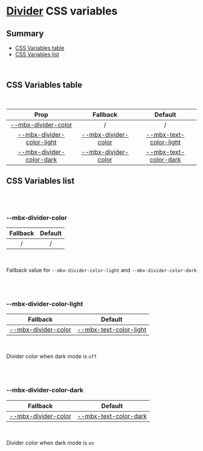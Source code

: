 # [Divider](index.md) CSS variables

## Summary

- [CSS Variables table](#css-variables-table)
- [CSS Variables list](#css-variables-list)

<br>

## CSS Variables table

<br>

| <div style='text-align:center;margin:auto;'>Prop</div>                                                   | <div style='text-align:center;margin:auto;'>Fallback</div>                                   | <div style='text-align:center;margin:auto;'>Default</div>                                                                                                              |
| -------------------------------------------------------------------------------------------------------- | -------------------------------------------------------------------------------------------- | ---------------------------------------------------------------------------------------------------------------------------------------------------------------------- |
| <div style='text-align:center;margin:auto;'>[--mbx-divider-color](#-mbx-divider-color)</div>             | <div style='text-align:center;margin:auto;'>/</div>                                          | <div style='text-align:center;margin:auto;'>/</div>                                                                                                                    |
| <div style='text-align:center;margin:auto;'>[--mbx-divider-color-light](#-mbx-divider-color-light)</div> | <div style='text-align:center;margin:auto;'>[--mbx-divider-color](#-mbx-divider-color)</div> | <div style='text-align:center;margin:auto;'>[--mbx-text-color-light](https://cianciarusocataldo.github.io/mobrix-ui/docs/shared/css-vars/#-mbx-text-color-light)</div> |
| <div style='text-align:center;margin:auto;'>[--mbx-divider-color-dark](#-mbx-divider-color-dark)</div>   | <div style='text-align:center;margin:auto;'>[--mbx-divider-color](#-mbx-divider-color)</div> | <div style='text-align:center;margin:auto;'>[--mbx-text-color-dark](https://cianciarusocataldo.github.io/mobrix-ui/docs/shared/css-vars/#-mbx-text-color-dark)</div>   |

## CSS Variables list

<br>

<br>

### --mbx-divider-color

| <div style='text-align:center;margin:auto;'>Fallback</div> | <div style='text-align:center;margin:auto;'>Default</div> |
| ---------------------------------------------------------- | --------------------------------------------------------- |
| <div style='text-align:center;margin:auto;'>/</div>        | <div style='text-align:center;margin:auto;'>/</div>       |

<br>

Fallback value for `--mbx-divider-color-light` and `--mbx-divider-color-dark`

<br>

<br>

### --mbx-divider-color-light

| <div style='text-align:center;margin:auto;'>Fallback</div>                                   | <div style='text-align:center;margin:auto;'>Default</div>                                                                                                              |
| -------------------------------------------------------------------------------------------- | ---------------------------------------------------------------------------------------------------------------------------------------------------------------------- |
| <div style='text-align:center;margin:auto;'>[--mbx-divider-color](#-mbx-divider-color)</div> | <div style='text-align:center;margin:auto;'>[--mbx-text-color-light](https://cianciarusocataldo.github.io/mobrix-ui/docs/shared/css-vars/#-mbx-text-color-light)</div> |

<br>

Divider color when dark mode is `off`

<br>

<br>

### --mbx-divider-color-dark

| <div style='text-align:center;margin:auto;'>Fallback</div>                                   | <div style='text-align:center;margin:auto;'>Default</div>                                                                                                            |
| -------------------------------------------------------------------------------------------- | -------------------------------------------------------------------------------------------------------------------------------------------------------------------- |
| <div style='text-align:center;margin:auto;'>[--mbx-divider-color](#-mbx-divider-color)</div> | <div style='text-align:center;margin:auto;'>[--mbx-text-color-dark](https://cianciarusocataldo.github.io/mobrix-ui/docs/shared/css-vars/#-mbx-text-color-dark)</div> |

<br>

Divider color when dark mode is `on`

<br>
